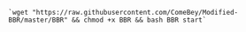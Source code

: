
    `wget "https://raw.githubusercontent.com/ComeBey/Modified-BBR/master/BBR" && chmod +x BBR && bash BBR start`

